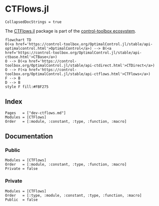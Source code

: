 # CTFlows.jl

```@meta
CollapsedDocStrings = true
```

The [CTFlows.jl](control-toolbox.org/CTFlows.jl) package is part of the [control-toolbox ecosystem](https://github.com/control-toolbox).

```mermaid
flowchart TD
O(<a href='https://control-toolbox.org/OptimalControl.jl/stable/api-optimalcontrol.html'>OptimalControl</a>) --> B(<a href='https://control-toolbox.org/OptimalControl.jl/stable/api-ctbase.html'>CTBase</a>)
O --> D(<a href='https://control-toolbox.org/OptimalControl.jl/stable/api-ctdirect.html'>CTDirect</a>)
O --> F(<a href='https://control-toolbox.org/OptimalControl.jl/stable/api-ctflows.html'>CTFlows</a>)
F --> B
D --> B
style F fill:#FBF275
```

## Index

```@index
Pages   = ["dev-ctflows.md"]
Modules = [CTFlows]
Order   = [:module, :constant, :type, :function, :macro]
```

## Documentation

### Public

```@autodocs
Modules = [CTFlows]
Order   = [:module, :constant, :type, :function, :macro]
Private = false
```

### Private

```@autodocs
Modules = [CTFlows]
Order   = [:type, :module, :constant, :type, :function, :macro]
Public  = false
```